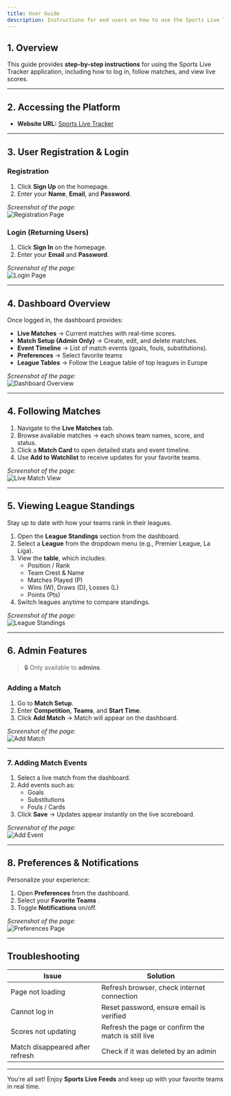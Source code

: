 ```yaml
---
title: User Guide
description: Instructions for end users on how to use the Sports Live Tracker platform.
---
```


## 1. Overview

This guide provides **step-by-step instructions** for using the Sports Live Tracker application, including how to log in, follow matches, and view live scores.

---

## 2. Accessing the Platform

- **Website URL:** [Sports Live Tracker](https://sports-live.onrender.com/)  


---

## 3. User Registration & Login

### Registration
1. Click **Sign Up** on the homepage.
2. Enter your **Name**, **Email**, and **Password**. 

*Screenshot of the page:*  
![Registration Page](/diagrams/register.png)

###  Login (Returning Users)
1. Click **Sign In** on the homepage.  
2. Enter your **Email** and **Password**.  


*Screenshot of the page:*  
![Login Page](/diagrams/login.png)

---

## 4. Dashboard Overview

Once logged in, the dashboard provides:

- **Live Matches** → Current matches with real-time scores.
- **Match Setup (Admin Only)** → Create, edit, and delete matches.
- **Event Timeline** → List of match events (goals, fouls, substitutions).
- **Preferences** → Select favorite teams
- **League Tables**  → Follow the League table of top leagues in Europe

*Screenshot of the page:*   
![Dashboard Overview](/diagrams/dashboard.png)

---

## 4. Following Matches

1. Navigate to the **Live Matches** tab.  
2. Browse available matches → each shows team names, score, and status.  
3. Click a **Match Card** to open detailed stats and event timeline.  
4. Use **Add to Watchlist**  to receive updates for your favorite teams.  

*Screenshot of the page:*  
![Live Match View](/diagrams/live_match.png)


---
## 5. Viewing League Standings 

Stay up to date with how your teams rank in their leagues.

1. Open the **League Standings** section from the dashboard.  
2. Select a **League** from the dropdown menu (e.g., Premier League, La Liga).  
3. View the **table**, which includes:  
   - Position / Rank  
   - Team Crest & Name  
   - Matches Played (P)  
   - Wins (W), Draws (D), Losses (L)  
   - Points (Pts)  
4. Switch leagues anytime to compare standings.  

*Screenshot of the page:*   
![League Standings](/diagrams/league.png)

---

## 6. Admin Features 

> 🔒 Only available to **admins**.

###  Adding a Match
1. Go to **Match Setup**.  
2. Enter **Competition**, **Teams**, and **Start Time**.  
3. Click **Add Match** → Match will appear on the dashboard.  

*Screenshot of the page:*  
![Add Match](/diagrams/live_match.png)

---

### 7. Adding Match Events
1. Select a live match from the dashboard.  
2. Add events such as:  
   - Goals  
   - Substitutions  
   - Fouls / Cards  
3. Click **Save** → Updates appear instantly on the live scoreboard.  

*Screenshot of the page:*  
![Add Event](/diagrams/preferences.png)

---

## 8. Preferences & Notifications

Personalize your experience:

1. Open **Preferences** from the dashboard.  
2. Select your **Favorite Teams** .  
3. Toggle **Notifications** on/off.  


*Screenshot of the page:*   
![Preferences Page](/diagrams/preferences.png)

---

##  Troubleshooting


| Issue | Solution |
|-------|----------|
| Page not loading | Refresh browser, check internet connection |
| Cannot log in | Reset password, ensure email is verified |
| Scores not updating | Refresh the page or confirm the match is still live |
| Match disappeared after refresh | Check if it was deleted by an admin |

---

You’re all set! Enjoy **Sports Live Feeds** and keep up with your favorite teams in real time.  